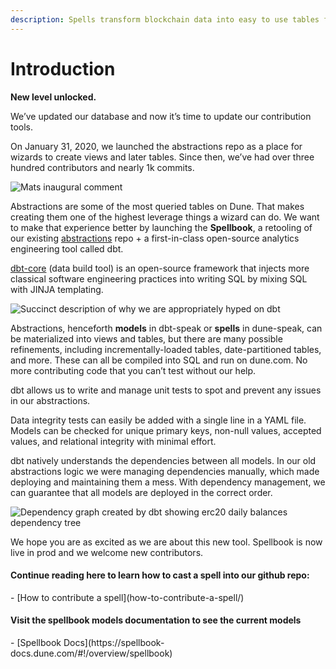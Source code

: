 ```yaml
---
description: Spells transform blockchain data into easy to use tables for all analysts!
---
```


# Introduction

**New level unlocked.**

We’ve updated our database and now it’s time to update our contribution tools.

On January 31, 2020, we launched the abstractions repo as a place for wizards to create views and later tables. Since then, we’ve had over three hundred contributors and nearly 1k commits.

![Mats inaugural comment](https://lh3.googleusercontent.com/meUyvFUduwOIY8pm1I0Ce2HTTSndb5rgGycrWEWzcIeMCNsluARtfEP980iyJ0oiURs-KI6S8iF5vRiemNol7nEZn4UZjFUqhADOPlxXkdimu7T5jA-gisFoEzkoGszWTuXNoZpbj5rRU3EWPk8)

Abstractions are some of the most queried tables on Dune. That makes creating them one of the highest leverage things a wizard can do. We want to make that experience better by launching the **Spellbook**, a retooling of our existing [abstractions](https://github.com/duneanalytics/spellbook) repo + a first-in-class open-source analytics engineering tool called dbt.

[dbt-core](https://docs.getdbt.com/docs/introduction) (data build tool) is an open-source framework that injects more classical software engineering practices into writing SQL by mixing SQL with JINJA templating.

![Succinct description of why we are appropriately hyped on dbt ](https://lh5.googleusercontent.com/qloTvFTbRUeDcK3L5jecL7DbRzxhx8LrMf20RP6U3Wd4EWPKRQSgkctH8a9KpUPfUW6PdosA6uAxOiscz0tfCHifZNtanIiTyLhfCtQmCv159iHHerUEo4SAF\_Os\_s3BMEPj99\_J1Qendyi\_W00)

Abstractions, henceforth **models** in dbt-speak or **spells** in dune-speak, can be materialized into views and tables, but there are many possible refinements, including incrementally-loaded tables, date-partitioned tables, and more. These can all be compiled into SQL and run on dune.com. No more contributing code that you can’t test without our help.

dbt allows us to write and manage unit tests to spot and prevent any issues in our abstractions.

Data integrity tests can easily be added with a single line in a YAML file. Models can be checked for unique primary keys, non-null values, accepted values, and relational integrity with minimal effort.

dbt natively understands the dependencies between all models. In our old abstractions logic we were managing dependencies manually, which made deploying and maintaining them a mess. With dependency management, we can guarantee that all models are deployed in the correct order.

![Dependency graph created by dbt showing erc20 daily balances dependency tree](https://lh5.googleusercontent.com/0WikhWy2j\_jonRdBkuf0S2Z9f2ZJegTnM4WQjKZpO0T-biYx\_JNzBceEuM10AevnCeSE077ikWSFGicf90XBvCxa1XGOVYxi4hVCsP6HRwLFjugV6gTQSn15aviuQ1VQ0nYb0ir4pmRqKR3DV9g)

We hope you are as excited as we are about this new tool. Spellbook is now live in prod and we welcome new contributors.

#### Continue reading here to learn how to cast a spell into our github repo:

<div class="cards grid" markdown>
- [How to contribute a spell](how-to-contribute-a-spell/)
</div>

#### Visit the spellbook models documentation to see the current models

<div class="cards grid" markdown>
- [Spellbook Docs](https://spellbook-docs.dune.com/#!/overview/spellbook)
</div>


